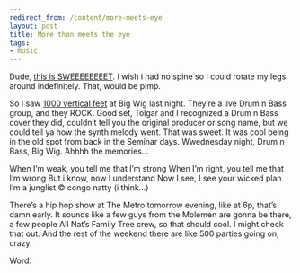 ```yaml
---
redirect_from: /content/more-meets-eye
layout: post
title: More than meets the eye
tags:
- music
---
```

Dude, [this is SWEEEEEEEET](http://markwilenkin.com/portfolio/lazer-breakdancing-transformers/). I wish i had no spine so I could rotate my legs around indefinitely. That, would be pimp.

So I saw [1000 vertical feet](https://1kvf.bandcamp.com/) at Big Wig last night. They’re a live Drum n Bass group, and they ROCK. Good set, Tolgar and I recognized a Drum n Bass cover they did, couldn’t tell you the original producer or song name, but we could tell ya how the synth melody went. That was sweet. It was cool being in the old spot from back in the Seminar days. Wwednesday night, Drum n Bass, Big Wig. Ahhhh the memories...

When I’m weak, you tell me that I’m strong
When I’m right, you tell me that I’m wrong
But i know, now I understand
Now I see, I see your wicked plan
I’m a junglist
&copy; congo natty (i think...)

There’s a hip hop show at The Metro tomorrow evening, like at 6p, that’s damn early. It sounds like a few guys from the Molemen are gonna be there, a few people All Nat’s Family Tree crew, so that should cool. I might check that out. And the rest of the weekend there are like 500 parties going on, crazy.

Word.

